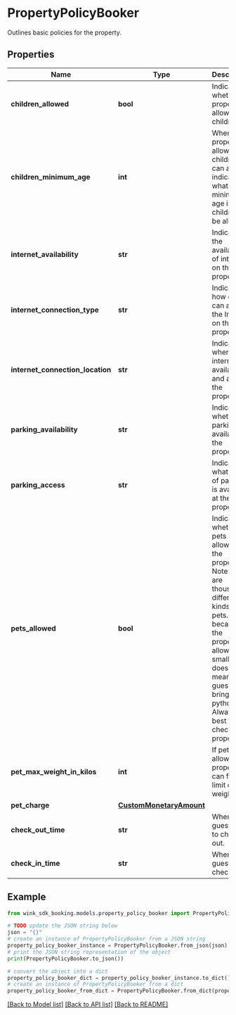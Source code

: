 # PropertyPolicyBooker

Outlines basic policies for the property.

## Properties

Name | Type | Description | Notes
------------ | ------------- | ------------- | -------------
**children_allowed** | **bool** | Indicates whether property allows children | [default to False]
**children_minimum_age** | **int** | When a property allows children, it can also indicate what the minimum age is for children to be allowed. | [optional] 
**internet_availability** | **str** | Indicates the availability of internet on the property. | 
**internet_connection_type** | **str** | Indicates how guests can access the Internet on the property. | 
**internet_connection_location** | **str** | Indicates where internet is available in and around the property. | 
**parking_availability** | **str** | Indicates whether parking is available at the property. | 
**parking_access** | **str** | Indicates what type of parking is available at the property. | 
**pets_allowed** | **bool** | Indicates whether pets are allowed on the property. Note: There are thousand different kinds of pets. Just because the property allows small dogs does not mean the guest can bring a python. Always best to check with property. | [default to False]
**pet_max_weight_in_kilos** | **int** | If pets are allowed, property can further limit on weight. | [optional] 
**pet_charge** | [**CustomMonetaryAmount**](CustomMonetaryAmount.md) |  | [optional] 
**check_out_time** | **str** | When the guest has to check out. | 
**check_in_time** | **str** | When the guest can check in. | 

## Example

```python
from wink_sdk_booking.models.property_policy_booker import PropertyPolicyBooker

# TODO update the JSON string below
json = "{}"
# create an instance of PropertyPolicyBooker from a JSON string
property_policy_booker_instance = PropertyPolicyBooker.from_json(json)
# print the JSON string representation of the object
print(PropertyPolicyBooker.to_json())

# convert the object into a dict
property_policy_booker_dict = property_policy_booker_instance.to_dict()
# create an instance of PropertyPolicyBooker from a dict
property_policy_booker_from_dict = PropertyPolicyBooker.from_dict(property_policy_booker_dict)
```
[[Back to Model list]](../README.md#documentation-for-models) [[Back to API list]](../README.md#documentation-for-api-endpoints) [[Back to README]](../README.md)


